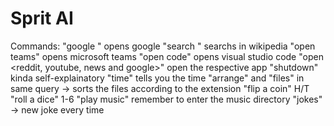 # Sprit AI

Commands:
"google <query>" opens google
"search <query>" searchs in wikipedia
"open teams" opens microsoft teams
"open code" opens visual studio code
"open <reddit, youtube, news and google>" open the respective app
"shutdown" kinda self-explainatory
"time" tells you the time
"arrange" and "files" in same query -> sorts the files according to the extension
"flip a coin" H/T
"roll a dice" 1-6
"play music" remember to enter the music directory
"jokes" -> new joke every time

